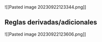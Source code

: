 ![[Pasted image 20230922123344.png]]
## Reglas derivadas/adicionales

![[Pasted image 20230922123606.png]]
